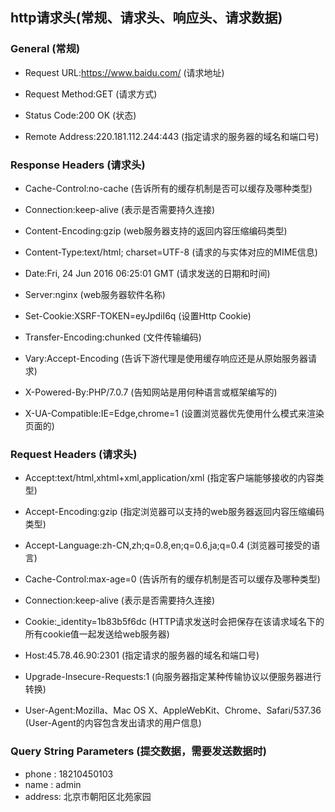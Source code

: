 ## http请求头(常规、请求头、响应头、请求数据)
### General (常规)
+ Request URL:https://www.baidu.com/ (请求地址)

+ Request Method:GET (请求方式)

+ Status Code:200 OK  (状态)

+ Remote Address:220.181.112.244:443 (指定请求的服务器的域名和端口号)

### Response Headers (请求头)
+ Cache-Control:no-cache (告诉所有的缓存机制是否可以缓存及哪种类型)

+ Connection:keep-alive (表示是否需要持久连接)

+ Content-Encoding:gzip  (web服务器支持的返回内容压缩编码类型)

+ Content-Type:text/html; charset=UTF-8 (请求的与实体对应的MIME信息)

+ Date:Fri, 24 Jun 2016 06:25:01 GMT (请求发送的日期和时间)

+ Server:nginx (web服务器软件名称)

+ Set-Cookie:XSRF-TOKEN=eyJpdiI6q (设置Http Cookie)

+ Transfer-Encoding:chunked  (文件传输编码)

+ Vary:Accept-Encoding (告诉下游代理是使用缓存响应还是从原始服务器请求)

+ X-Powered-By:PHP/7.0.7 (告知网站是用何种语言或框架编写的)

+ X-UA-Compatible:IE=Edge,chrome=1 (设置浏览器优先使用什么模式来渲染页面的)

### Request Headers (请求头)
+ Accept:text/html,xhtml+xml,application/xml  (指定客户端能够接收的内容类型)

+ Accept-Encoding:gzip (指定浏览器可以支持的web服务器返回内容压缩编码类型)

+ Accept-Language:zh-CN,zh;q=0.8,en;q=0.6,ja;q=0.4 (浏览器可接受的语言)

+ Cache-Control:max-age=0  (告诉所有的缓存机制是否可以缓存及哪种类型)

+ Connection:keep-alive (表示是否需要持久连接)

+ Cookie:_identity=1b83b5f6dc  (HTTP请求发送时会把保存在该请求域名下的所有cookie值一起发送给web服务器)

+ Host:45.78.46.90:2301	  (指定请求的服务器的域名和端口号)

+ Upgrade-Insecure-Requests:1 (向服务器指定某种传输协议以便服务器进行转换)

+ User-Agent:Mozilla、Mac OS X、AppleWebKit、Chrome、Safari/537.36 (User-Agent的内容包含发出请求的用户信息)

### Query String Parameters (提交数据，需要发送数据时)
+ phone : 18210450103
+ name : admin
+ address: 北京市朝阳区北苑家园






